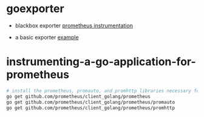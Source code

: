 # goexporter

* blackbox exporter [prometheus instrumentation](https://prometheus.io/docs/guides/go-application/#instrumenting-a-go-application-for-prometheus)

* a basic exporter [example](https://pkg.go.dev/github.com/prometheus/client_golang/prometheus#hdr-A_Basic_Example)



# instrumenting-a-go-application-for-prometheus

```bash
# install the prometheus, promauto, and promhttp libraries necessary for the guide using go get module requires Go 1.17
go get github.com/prometheus/client_golang/prometheus
go get github.com/prometheus/client_golang/prometheus/promauto
go get github.com/prometheus/client_golang/prometheus/promhttp
```



